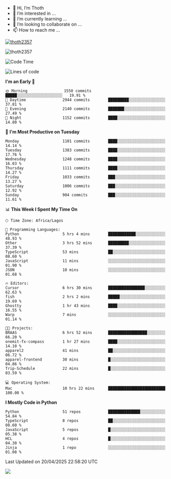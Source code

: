 <!---
thoth2357/thoth2357 is a ✨ special ✨ repository because its `README.md` (this file) appears on your GitHub profile.
You can click the Preview link to take a look at your changes.
--->

- 👋 Hi, I’m Thoth
- 👀 I’m interested in ...
- 🌱 I’m currently learning ...
- 💞️ I’m looking to collaborate on ...
- 📫 How to reach me ...


<p align="left"> <a href="https://github.com/ryo-ma/github-profile-trophy"><img src="https://github-profile-trophy.vercel.app/?username=thoth2357&theme=gruvbox&no-bg=true&no-frame=false&title=MultiLanguage,Commits,Repositories,Stars,Followers,PullRequest,Reviews,Issues" alt="thoth2357" /></a> </p>

<p align="left"> <img src="https://komarev.com/ghpvc/?username=thoth2357&label=Profile%20views&color=0e75b6&style=flat" alt="thoth2357" /> </p>

<!--START_SECTION:waka-->
![Code Time](http://img.shields.io/badge/Code%20Time-3%2C380%20hrs%203%20mins-blue)

![Lines of code](https://img.shields.io/badge/From%20Hello%20World%20I%27ve%20Written-30.9%20million%20lines%20of%20code-blue)

**I'm an Early 🐤** 

```text
🌞 Morning                1550 commits        █████░░░░░░░░░░░░░░░░░░░░   19.91 % 
🌆 Daytime                2944 commits        █████████░░░░░░░░░░░░░░░░   37.81 % 
🌃 Evening                2140 commits        ███████░░░░░░░░░░░░░░░░░░   27.49 % 
🌙 Night                  1152 commits        ████░░░░░░░░░░░░░░░░░░░░░   14.80 % 
```
📅 **I'm Most Productive on Tuesday** 

```text
Monday                   1101 commits        ████░░░░░░░░░░░░░░░░░░░░░   14.14 % 
Tuesday                  1383 commits        ████░░░░░░░░░░░░░░░░░░░░░   17.76 % 
Wednesday                1248 commits        ████░░░░░░░░░░░░░░░░░░░░░   16.03 % 
Thursday                 1111 commits        ████░░░░░░░░░░░░░░░░░░░░░   14.27 % 
Friday                   1033 commits        ███░░░░░░░░░░░░░░░░░░░░░░   13.27 % 
Saturday                 1006 commits        ███░░░░░░░░░░░░░░░░░░░░░░   12.92 % 
Sunday                   904 commits         ███░░░░░░░░░░░░░░░░░░░░░░   11.61 % 
```


📊 **This Week I Spent My Time On** 

```text
🕑︎ Time Zone: Africa/Lagos

💬 Programming Languages: 
Python                   5 hrs 4 mins        ████████████░░░░░░░░░░░░░   48.93 % 
Other                    3 hrs 52 mins       █████████░░░░░░░░░░░░░░░░   37.39 % 
TypeScript               53 mins             ██░░░░░░░░░░░░░░░░░░░░░░░   08.60 % 
JavaScript               11 mins             ░░░░░░░░░░░░░░░░░░░░░░░░░   01.90 % 
JSON                     10 mins             ░░░░░░░░░░░░░░░░░░░░░░░░░   01.68 % 

🔥 Editors: 
Cursor                   6 hrs 30 mins       ████████████████░░░░░░░░░   62.63 % 
fish                     2 hrs 2 mins        █████░░░░░░░░░░░░░░░░░░░░   19.69 % 
Ghostty                  1 hr 43 mins        ████░░░░░░░░░░░░░░░░░░░░░   16.55 % 
Warp                     7 mins              ░░░░░░░░░░░░░░░░░░░░░░░░░   01.14 % 

🐱‍💻 Projects: 
BRAAS                    6 hrs 52 mins       █████████████████░░░░░░░░   66.20 % 
onemit-fx-compass        1 hr 27 mins        ████░░░░░░░░░░░░░░░░░░░░░   14.10 % 
apparel2                 41 mins             ██░░░░░░░░░░░░░░░░░░░░░░░   06.72 % 
apparel-frontend         30 mins             █░░░░░░░░░░░░░░░░░░░░░░░░   04.86 % 
Trip-Schedule            22 mins             █░░░░░░░░░░░░░░░░░░░░░░░░   03.59 % 

💻 Operating System: 
Mac                      10 hrs 22 mins      █████████████████████████   100.00 % 
```

**I Mostly Code in Python** 

```text
Python                   51 repos            ██████████████░░░░░░░░░░░   54.84 % 
TypeScript               8 repos             ██░░░░░░░░░░░░░░░░░░░░░░░   08.60 % 
JavaScript               5 repos             █░░░░░░░░░░░░░░░░░░░░░░░░   05.38 % 
HCL                      4 repos             █░░░░░░░░░░░░░░░░░░░░░░░░   04.30 % 
Jinja                    1 repo              ░░░░░░░░░░░░░░░░░░░░░░░░░   01.08 % 
```




 Last Updated on 20/04/2025 22:58:20 UTC
<!--END_SECTION:waka-->
<!--![](http://github-profile-summary-cards.vercel.app/api/cards/profile-details?username=thoth2357&theme=2077)

![](http://github-profile-summary-cards.vercel.app/api/cards/stats?username=thoth2357&theme=2077)![](http://github-profile-summary-cards.vercel.app/api/cards/productive-time?username=thoth2357&theme=2077&utcOffset=8) -->
<img src="https://t.bkit.co/w_6789c39040b80.gif" />
